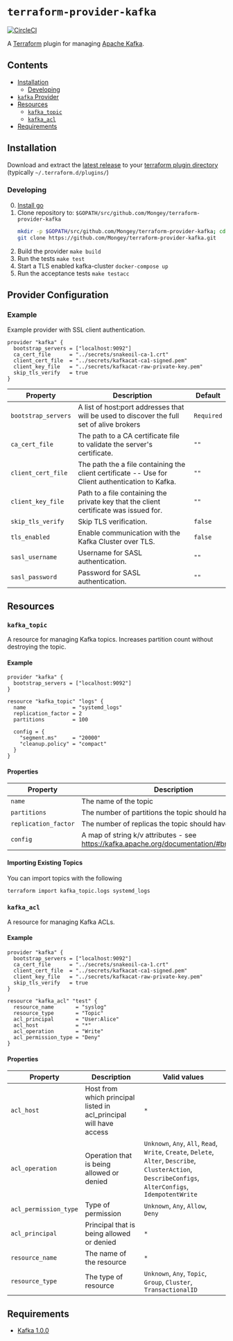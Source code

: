 # `terraform-provider-kafka`
[![CircleCI](https://circleci.com/gh/Mongey/terraform-provider-kafka.svg?style=svg)](https://circleci.com/gh/Mongey/terraform-provider-kafka)

A [Terraform][1] plugin for managing [Apache Kafka][2].

## Contents

* [Installation](#installation)
  * [Developing](#developing)
* [`kafka` Provider](#provider-configuration)
* [Resources](#resources)
  * [`kafka_topic`](#kafka_topic)
  * [`kafka_acl`](#kafka_acl)
* [Requirements](#requirements)

## Installation

Download and extract the [latest
release](https://github.com/Mongey/terraform-provider-kafka/releases/latest) to
your [terraform plugin directory][third-party-plugins] (typically `~/.terraform.d/plugins/`)

### Developing

0. [Install go][install-go]
0. Clone repository to: `$GOPATH/src/github.com/Mongey/terraform-provider-kafka`
    ``` bash
    mkdir -p $GOPATH/src/github.com/Mongey/terraform-provider-kafka; cd $GOPATH/src/github.com/Mongey/
    git clone https://github.com/Mongey/terraform-provider-kafka.git
    ```
0. Build the provider `make build`
0. Run the tests `make test`
0. Start a TLS enabled kafka-cluster `docker-compose up`
0. Run the acceptance tests `make testacc`

## Provider Configuration

### Example

Example provider with SSL client authentication.
```hcl
provider "kafka" {
  bootstrap_servers = ["localhost:9092"]
  ca_cert_file      = "../secrets/snakeoil-ca-1.crt"
  client_cert_file  = "../secrets/kafkacat-ca1-signed.pem"
  client_key_file   = "../secrets/kafkacat-raw-private-key.pem"
  skip_tls_verify   = true
}
```

| Property            | Description                                                                                      | Default    |
| ----------------    | -----------------------                                                                          | ---------- |
| `bootstrap_servers` | A list of host:port addresses that will be used to discover the full set of alive brokers        | `Required` |
| `ca_cert_file`      | The path to a CA certificate file to validate the server's certificate.                          | `""`       |
| `client_cert_file`  | The path the a file containing the client certificate -- Use for Client authentication to Kafka. | `""`       |
| `client_key_file`   | Path to a file containing the private key that the client certificate was issued for.            | `""`       |
| `skip_tls_verify`   | Skip TLS verification.                                                                           | `false`    |
| `tls_enabled`       | Enable communication with the Kafka Cluster over TLS.                                            | `false`    |
| `sasl_username`     | Username for SASL authentication.                                                                | `""`       |
| `sasl_password`     | Password for SASL authentication.                                                                | `""`       |

## Resources
### `kafka_topic`

A resource for managing Kafka topics. Increases partition count without
destroying the topic.

#### Example

```hcl
provider "kafka" {
  bootstrap_servers = ["localhost:9092"]
}

resource "kafka_topic" "logs" {
  name               = "systemd_logs"
  replication_factor = 2
  partitions         = 100

  config = {
    "segment.ms"     = "20000"
    "cleanup.policy" = "compact"
  }
}
```

#### Properties

| Property             | Description                                    |
| ----------------     | -----------------------                        |
| `name`               | The name of the topic                          |
| `partitions`          | The number of partitions the topic should have |
| `replication_factor` | The number of replicas the topic should have   |
| `config`             | A map of string k/v attributes - see https://kafka.apache.org/documentation/#brokerconfigs                 |


#### Importing Existing Topics
You can import topics with the following

```sh
terraform import kafka_topic.logs systemd_logs
```


### `kafka_acl`
A resource for managing Kafka ACLs.

#### Example

```hcl
provider "kafka" {
  bootstrap_servers = ["localhost:9092"]
  ca_cert_file      = "../secrets/snakeoil-ca-1.crt"
  client_cert_file  = "../secrets/kafkacat-ca1-signed.pem"
  client_key_file   = "../secrets/kafkacat-raw-private-key.pem"
  skip_tls_verify   = true
}

resource "kafka_acl" "test" {
  resource_name       = "syslog"
  resource_type       = "Topic"
  acl_principal       = "User:Alice"
  acl_host            = "*"
  acl_operation       = "Write"
  acl_permission_type = "Deny"
}
```

#### Properties

| Property              | Description                                                        | Valid values                                                     |
| ----------------      | ----------------------                                             | --------------                                                   |
| `acl_host`            | Host from which principal listed in acl_principal will have access | `*`                                                              |
| `acl_operation`       | Operation that is being allowed or denied                          | `Unknown`, `Any`, `All`, `Read`, `Write`, `Create`, `Delete`, `Alter`, `Describe`, `ClusterAction`, `DescribeConfigs`, `AlterConfigs`, `IdempotentWrite` |
| `acl_permission_type` | Type of permission                                                 | `Unknown`, `Any`, `Allow`, `Deny`                                |
| `acl_principal`       | Principal that is being allowed or denied                          | `*`                                                              |
| `resource_name`       | The name of the resource                                           | `*`                                                              |
| `resource_type`       | The type of resource                                               | `Unknown`, `Any`, `Topic`, `Group`, `Cluster`, `TransactionalID` |


## Requirements
* [Kafka 1.0.0][3]

[1]: https://www.terraform.io
[2]: https://kafka.apache.org
[3]: https://cwiki.apache.org/confluence/display/KAFKA/KIP-117%3A+Add+a+public+AdminClient+API+for+Kafka+admin+operations
[third-party-plugins]: https://www.terraform.io/docs/configuration/providers.html#third-party-plugins
[install-go]: https://golang.org/doc/install#install


